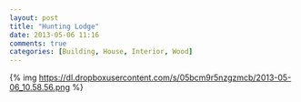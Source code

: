 ```yaml
---
layout: post
title: "Hunting Lodge"
date: 2013-05-06 11:16
comments: true
categories: [Building, House, Interior, Wood]
---
```


{% img https://dl.dropboxusercontent.com/s/05bcm9r5nzgzmcb/2013-05-06_10.58.56.png %}
